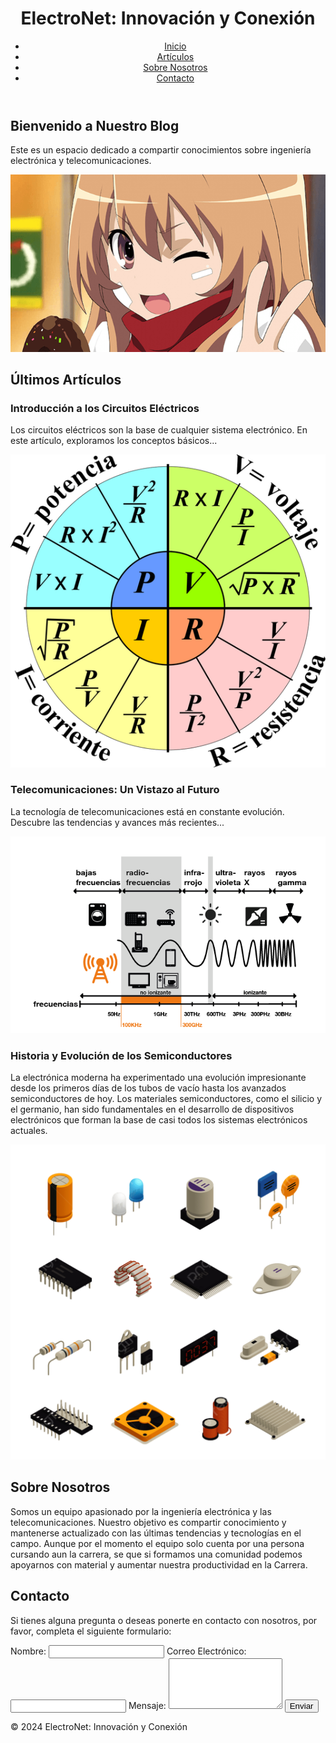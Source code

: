 <!DOCTYPE html>
<html lang="es">
<head>
    <meta charset="UTF-8">
    <meta name="viewport" content="width=device-width, initial-scale=1.0">
    <title>ElectroNet: Innovación y Conexión</title>
    <link rel="stylesheet" href="styles.css">
    <link href="https://fonts.googleapis.com/css2?family=Roboto:wght@400;700&display=swap" rel="stylesheet">
    <link rel="stylesheet" href="https://cdnjs.cloudflare.com/ajax/libs/font-awesome/6.0.0-beta3/css/all.min.css">
    <script async src="https://pagead2.googlesyndication.com/pagead/js/adsbygoogle.js"></script>
    <script>
        (adsbygoogle = window.adsbygoogle || []).push({
            google_ad_client: "ca-pub-xxxxxxxxxx",
            enable_page_level_ads: true
        });
    </script>
</head>
<body>
    <header>
        <h1>ElectroNet: Innovación y Conexión</h1>
        <nav>
            <ul>
                <li><a href="#inicio">Inicio</a></li>
                <li><a href="#articulos">Artículos</a></li>
                <li><a href="#sobre-nosotros">Sobre Nosotros</a></li>
                <li><a href="#contacto">Contacto</a></li>
            </ul>
        </nav>
    </header>
    <main>
        <section id="inicio">   
            <h2>Bienvenido a Nuestro Blog</h2>
            <p>Este es un espacio dedicado a compartir conocimientos sobre ingeniería electrónica y telecomunicaciones.</p>
            <img src="images/welcome.png" alt="Bienvenido al Blog">
        </section>
        <section id="articulos">
            <h2>Últimos Artículos</h2>
            <article>
                <h3>Introducción a los Circuitos Eléctricos</h3>
                <p>Los circuitos eléctricos son la base de cualquier sistema electrónico. En este artículo, exploramos los conceptos básicos...</p>
                <img src="images/circuitos.png" alt="Circuitos Eléctricos">
            </article>
            <article>
                <h3>Telecomunicaciones: Un Vistazo al Futuro</h3>
                <p>La tecnología de telecomunicaciones está en constante evolución. Descubre las tendencias y avances más recientes...</p>
                <img src="images/telecomunicaciones.png" alt="Telecomunicaciones">
            </article>
             <article>
                <h3>Historia y Evolución de los Semiconductores</h3>
                <p>La electrónica moderna ha experimentado una evolución impresionante desde los primeros días de los tubos de vacío hasta los avanzados semiconductores de hoy. Los materiales semiconductores, como el silicio y el germanio, han sido fundamentales en el desarrollo de dispositivos electrónicos que forman la base de casi todos los sistemas electrónicos actuales.</p>
                <img src="images/semiconductores.png" alt="Semiconductores">
            </article>
            <!-- Anuncio de AdSense -->
            <ins class="adsbygoogle"
                 style="display:block"
                 data-ad-client="ca-pub-xxxxxxxxxx"
                 data-ad-slot="1234567890"
                 data-ad-format="auto"></ins>
            <script>
                (adsbygoogle = window.adsbygoogle || []).push({});
            </script>
        </section>
        <section id="sobre-nosotros">
            <h2>Sobre Nosotros</h2>
            <p>Somos un equipo apasionado por la ingeniería electrónica y las telecomunicaciones. Nuestro objetivo es compartir conocimiento y mantenerse actualizado con las últimas tendencias y tecnologías en el campo. Aunque por el momento el equipo solo cuenta por una persona cursando aun la carrera, se que si formamos una comunidad podemos apoyarnos con material y aumentar nuestra productividad en la Carrera.</p>
        </section>
        <section id="contacto">
            <h2>Contacto</h2>
            <p>Si tienes alguna pregunta o deseas ponerte en contacto con nosotros, por favor, completa el siguiente formulario:</p>
            <form action="https://formspree.io/f/your-form-id" method="POST">
                <label for="name">Nombre:</label>
                <input type="text" id="name" name="name" required>
                <label for="email">Correo Electrónico:</label>
                <input type="email" id="email" name="email" required>
                <label for="message">Mensaje:</label>
                <textarea id="message" name="message" rows="5" required></textarea>
                <button type="submit">Enviar</button>
            </form>
        </section>
    </main>
    <footer>
        <p>&copy; 2024 ElectroNet: Innovación y Conexión</p>
        <div class="social-links">
            <a href="https://www.instagram.com/lufabricioagurto/?hl=es" target="_blank"><i class="fab fa-instagram"></i></a>
            <a href="https://www.facebook.com/lufabricio.agurtocabezudo" target="_blank"><i class="fab fa-facebook"></i></a>
        </div>
    </footer>
</body>
</html>
